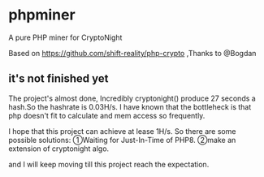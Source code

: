 # phpminer
A pure PHP miner for CryptoNight


Based on https://github.com/shift-reality/php-crypto ,Thanks to @Bogdan

<h2>it's not finished yet</h2>

The project's almost done, Incredibly cryptonight() produce 27 seconds a hash.So the hashrate is 0.03H/s.
I have known that the bottleheck is that php doesn't fit to calculate and mem access so frequently.

I hope that this project can achieve at lease 1H/s.
So there are some possible solutions:
①Waiting for Just-In-Time of PHP8.
②make an extension of cryptonight algo.

and I will keep moving till this project reach the expectation.
